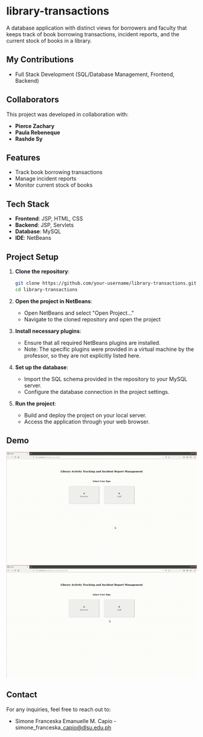 # library-transactions
A database application with distinct views for borrowers and faculty that keeps track of book borrowing transactions, incident reports, and the current stock of books in a library.

## My Contributions

- Full Stack Development (SQL/Database Management, Frontend, Backend)

## Collaborators

This project was developed in collaboration with:
- **Pierce Zachary**
- **Paula Rebeneque**
- **Rashde Sy**

## Features

- Track book borrowing transactions
- Manage incident reports
- Monitor current stock of books

## Tech Stack

- **Frontend**: JSP, HTML, CSS
- **Backend**: JSP, Servlets
- **Database**: MySQL
- **IDE**: NetBeans

## Project Setup

1. **Clone the repository**:
    ```bash
    git clone https://github.com/your-username/library-transactions.git
    cd library-transactions
    ```
2. **Open the project in NetBeans**:
    - Open NetBeans and select "Open Project..."
    - Navigate to the cloned repository and open the project

3. **Install necessary plugins**:
    - Ensure that all required NetBeans plugins are installed.
    - Note: The specific plugins were provided in a virtual machine by the professor, so they are not explicitly listed here.

4. **Set up the database**:
    - Import the SQL schema provided in the repository to your MySQL server.
    - Configure the database connection in the project settings.

5. **Run the project**:
    - Build and deploy the project on your local server.
    - Access the application through your web browser.

## Demo

![Library Demo](./assets/library-1.gif)
![Library Demo](./assets/library-2.gif)

## Contact
For any inquiries, feel free to reach out to:
- Simone Franceska Emanuelle M. Capio - simone\_franceska\_capio@dlsu.edu.ph
